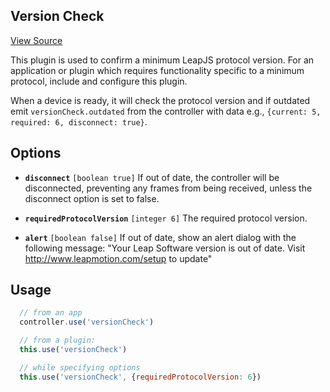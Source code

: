 Version Check
-----------
<a class="view-source" href="https://github.com/leapmotion/leapjs-plugins/tree/master/main/version-check" target="_blank">View Source</a>

This plugin is used to confirm a minimum LeapJS protocol version.  For an application or plugin which requires functionality specific to a minimum protocol, include and configure this plugin.

When a device is ready, it will check the protocol version and if outdated emit `versionCheck.outdated` from the controller with data e.g., `{current: 5, required: 6, disconnect: true}`.

## Options

 - **`disconnect`** `[boolean true]` If out of date, the controller will be disconnected, preventing any frames from being
 received, unless the disconnect option is set to false.

 - **`requiredProtocolVersion`** `[integer 6]` The required protocol version.

 - **`alert`** `[boolean false]` If out of date, show an alert dialog with the following message: "Your Leap Software version is out of date.  Visit http://www.leapmotion.com/setup to update"

## Usage

```js
  // from an app
  controller.use('versionCheck')

  // from a plugin:
  this.use('versionCheck')

  // while specifying options
  this.use('versionCheck', {requiredProtocolVersion: 6})
```
